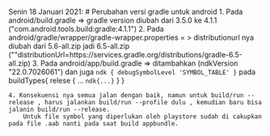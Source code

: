 Senin 18 Januari 2021: # Perubahan versi gradle untuk android
    1. Pada android/build.gradle  => gradle version diubah dari 3.5.0 ke 4.1.1 ("com.android.tools.build:gradle:4.1.1")
    2. Pada android/gradle/wrapper/gradle-wrapper.properties = > distributionurl nya diubah dari 5.6-all.zip jadi 6.5-all.zip (""distributionUrl=https\://services.gradle.org/distributions/gradle-6.5-all.zip)
    3. Pada android/app/build.gradle => ditambahkan (ndkVersion "22.0.7026061") dan juga 
        ```ndk {
                debugSymbolLevel 'SYMBOL_TABLE'
            }``` pada buildTypes{ relese { ... ```ndk{...}``` }  }

    4. Konsekuensi nya semua jalan dengan baik, namun untuk build/run --release , harus jalankan build/run --profile dulu , kemudian baru bisa jalanin build/run --release.
        Untuk file symbol yang diperlukan oleh playstore sudah di cakupkan pada file .aab nanti pada saat build appbundle.